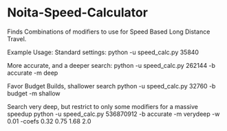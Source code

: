 # Noita-Speed-Calculator
Finds Combinations of modifiers to use for Speed Based Long Distance Travel.

Example Usage:
Standard settings:
python -u speed_calc.py 35840

More accurate, and a deeper search:
python -u speed_calc.py 262144 -b accurate -m deep

Favor Budget Builds, shallower search
python -u speed_calc.py 32760 -b budget -m shallow

Search very deep, but restrict to only some modifiers for a massive speedup
python -u speed_calc.py 536870912 -b accurate -m verydeep -w 0.01 -coefs 0.32 0.75 1.68 2.0
